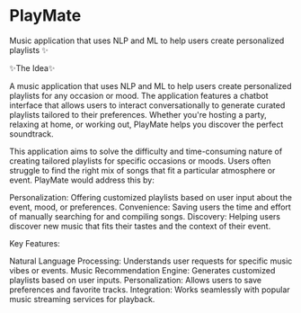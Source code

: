 # PlayMate
Music application that uses NLP and ML to help users create personalized playlists ✨


✨The Idea✨

A music application that uses NLP and ML to help users create personalized playlists for any occasion or mood. The application features a chatbot interface that allows users to interact conversationally to generate curated playlists tailored to their preferences. Whether you're hosting a party, relaxing at home, or working out, PlayMate helps you discover the perfect soundtrack.

This application aims to solve the difficulty and time-consuming nature of creating tailored playlists for specific occasions or moods. Users often struggle to find the right mix of songs that fit a particular atmosphere or event. PlayMate would address this by:

Personalization: Offering customized playlists based on user input about the event, mood, or preferences.
Convenience: Saving users the time and effort of manually searching for and compiling songs.
Discovery: Helping users discover new music that fits their tastes and the context of their event.

Key Features:

Natural Language Processing: Understands user requests for specific music vibes or events.
Music Recommendation Engine: Generates customized playlists based on user inputs.
Personalization: Allows users to save preferences and favorite tracks.
Integration: Works seamlessly with popular music streaming services for playback.